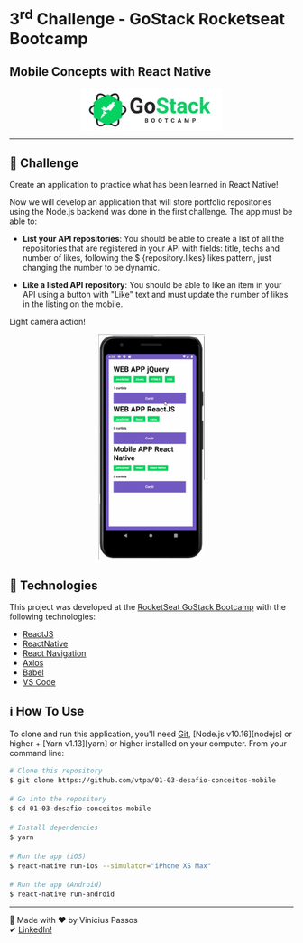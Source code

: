 # 3<sup>rd</sup> Challenge - GoStack Rocketseat Bootcamp
## Mobile Concepts with React Native
<p align="center"><img src="assets/RocketSeat-Bootcamp.jpg" align="center" title="Rocketseat GoStack Bootcamp" /></p>

---
## 🦾 Challenge

Create an application to practice what has been learned in React Native!

Now we will develop an application that will store portfolio repositories using the Node.js backend was done in the first challenge. The app must be able to:

* <b>List your API repositories</b>: You should be able to create a list of all the repositories that are registered in your API with fields: title, techs and number of likes, following the $ {repository.likes} likes pattern, just changing the number to be dynamic.

* <b>Like a listed API repository</b>: You should be able to like an item in your API using a button with "Like" text and must update the number of likes in the listing on the mobile.

Light camera action!

<p align="center"><img src="assets/app-react-native.gif" height="400" title="It works!" /></p>

## 🚀 Technologies

This project was developed at the [RocketSeat GoStack Bootcamp](https://rocketseat.com.br/bootcamp) with the following technologies:

-  [ReactJS](https://reactjs.org/)
-  [ReactNative](https://reactjs.org/)
-  [React Navigation](https://reactnavigation.org/)
-  [Axios](https://github.com/axios/axios)
-  [Babel](https://babeljs.io/)
-  [VS Code](https://code.visualstudio.com/)


## ℹ How To Use

To clone and run this application, you'll need [Git](https://git-scm.com), [Node.js v10.16][nodejs] or higher + [Yarn v1.13][yarn] or higher installed on your computer. From your command line:

```bash
# Clone this repository
$ git clone https://github.com/vtpa/01-03-desafio-conceitos-mobile

# Go into the repository
$ cd 01-03-desafio-conceitos-mobile

# Install dependencies
$ yarn

# Run the app (iOS)
$ react-native run-ios --simulator="iPhone XS Max"

# Run the app (Android)
$ react-native run-android
```

---

🤖 Made with ♥ by Vinicius Passos <br />
✔ [LinkedIn!](https://www.linkedin.com/in/vtpa/)
